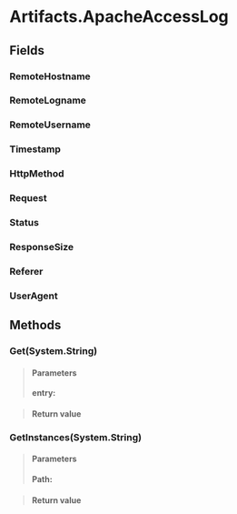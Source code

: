 ﻿


# Artifacts.ApacheAccessLog

## Fields

### RemoteHostname

### RemoteLogname

### RemoteUsername

### Timestamp

### HttpMethod

### Request

### Status

### ResponseSize

### Referer

### UserAgent

## Methods


### Get(System.String)

> #### Parameters
> **entry:** 

> #### Return value
> 

### GetInstances(System.String)

> #### Parameters
> **Path:** 

> #### Return value
> 